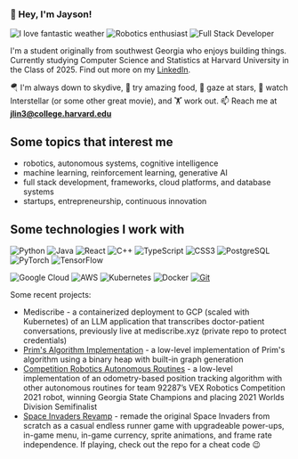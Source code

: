 ### 👋 Hey, I'm Jayson!  
![I love fantastic weather](https://img.shields.io/badge/i%20love-fantastic%20weather-ff5733?style=for-the-badge)
![Robotics enthusiast](https://img.shields.io/badge/robotics%20-enthusiast-0098FF?style=for-the-badge)
![Full Stack Developer](https://img.shields.io/badge/fullstack-developer-22e1c7?style=for-the-badge)

I'm a student originally from southwest Georgia who enjoys building things. Currently studying Computer Science and Statistics at Harvard University in the Class of 2025. Find out more on my [LinkedIn](https://www.linkedin.com/in/jaysonzlin).

🪂 I'm always down to skydive, 🍜 try amazing food, 🔭 gaze at stars, 🍿 watch Interstellar (or some other great movie), and 🏋️ work out. 
📫 Reach me at **jlin3@college.harvard.edu**

## Some topics that interest me

- robotics, autonomous systems, cognitive intelligence
- machine learning, reinforcement learning, generative AI
- full stack development, frameworks, cloud platforms, and database systems
- startups, entrepreneurship, continuous innovation

## Some technologies I work with
![Python](https://img.shields.io/badge/python-ffd43b?logo=python&style=for-the-badge)
![Java](https://img.shields.io/badge/Java-f7bd2e?logo=openjdk&style=for-the-badge)
![React](https://img.shields.io/badge/react-019dbf?logo=react&style=for-the-badge)
![C++](https://img.shields.io/badge/C%2B%2B-00599C?logo=c%2B%2B&style=for-the-badge)
![TypeScript](https://img.shields.io/badge/typescript-f5f5f5?logo=typescript&style=for-the-badge)
![CSS3](https://img.shields.io/badge/css3-2965F1?logo=css3&style=for-the-badge)
![PostgreSQL](https://img.shields.io/badge/postgresql-81a4ac?logo=postgresql&style=for-the-badge)
![PyTorch](https://img.shields.io/badge/pytorch-gray?logo=pytorch&style=for-the-badge)
![TensorFlow](https://img.shields.io/badge/TensorFlow-ffebc8?logo=tensorflow&style=for-the-badge)

![Google Cloud](https://img.shields.io/badge/Google%20Cloud-dee5ee?logo=googlecloud&style=for-the-badge)
![AWS](https://img.shields.io/badge/AWS-232F3E?logo=amazonwebservices&style=for-the-badge)
![Kubernetes](https://img.shields.io/badge/Kubernetes-deedee?logo=kubernetes&style=for-the-badge)
![Docker](https://img.shields.io/badge/docker-c8daff?logo=docker&style=for-the-badge)
[![Git](https://img.shields.io/badge/git-xkcd%201597-F05133?logo=git&style=for-the-badge)](https://xkcd.com/1597/)

Some recent projects:

- Mediscribe - a containerized deployment to GCP (scaled with Kubernetes) of an LLM application that transcribes doctor-patient conversations, previously live at mediscribe.xyz (private repo to protect credentials)
- [Prim's Algorithm Implementation](https://github.com/Misterhoonster/prims-algorithm) - a low-level implementation of Prim's algorithm using a binary heap with built-in graph generation
- [Competition Robotics Autonomous Routines](https://github.com/jaysonzlin/VEX-Robotics-Change-Up-2020-2021) - a low-level implementation of an odometry-based position tracking algorithm with other autonomous routines for team 92287’s VEX Robotics Competition 2021 robot, winning Georgia State Champions and placing 2021 Worlds Division Semifinalist
- [Space Invaders Revamp](https://astro9811.itch.io/alien-annihilation) - remade the original Space Invaders from scratch as a casual endless runner game with upgradeable power-ups, in-game menu, in-game currency, sprite animations, and frame rate independence. If playing, check out the repo for a cheat code 😉


